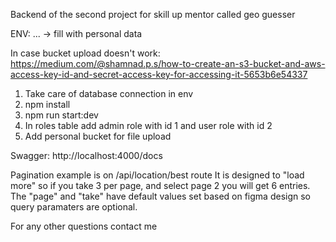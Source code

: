 
Backend of the second project for skill up mentor called geo guesser

ENV: ... -> fill with personal data

In case bucket upload doesn't work: https://medium.com/@shamnad.p.s/how-to-create-an-s3-bucket-and-aws-access-key-id-and-secret-access-key-for-accessing-it-5653b6e54337

1. Take care of database connection in env
2. npm install
3. npm run start:dev
4. In roles table add admin role with id 1 and user role with id 2
5. Add personal bucket for file upload

Swagger: http://localhost:4000/docs

Pagination example is on /api/location/best route
It is designed to "load more" so if you take 3 per page, and select page 2 you will get 6 entries.
The "page" and "take" have default values set based on figma design so query paramaters are optional.



For any other questions contact me

